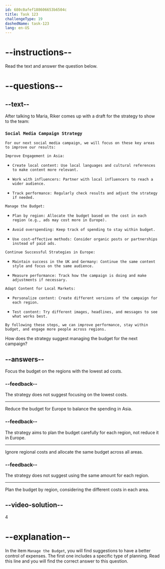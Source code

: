 ```yaml
---
id: 680c0afef188606653b6504c
title: Task 123
challengeType: 19
dashedName: task-123
lang: en-US
---
```


<!-- READING -->

# --instructions--

Read the text and answer the question below.

# --questions--

## --text--

After talking to Maria, Riker comes up with a draft for the strategy to show to the team:

### `Social Media Campaign Strategy`

`For our next social media campaign, we will focus on these key areas to improve our results:`

`Improve Engagement in Asia:`

- `Create local content: Use local languages and cultural references to make content more relevant.`

- `Work with influencers: Partner with local influencers to reach a wider audience.`

- `Track performance: Regularly check results and adjust the strategy if needed.`

`Manage the Budget:`

- `Plan by region: Allocate the budget based on the cost in each region (e.g., ads may cost more in Europe).`

- `Avoid overspending: Keep track of spending to stay within budget.`

- `Use cost-effective methods: Consider organic posts or partnerships instead of paid ads.`

`Continue Successful Strategies in Europe:`

- `Maintain success in the UK and Germany: Continue the same content style and focus on the same audience.`

- `Measure performance: Track how the campaign is doing and make adjustments if necessary.`

`Adapt Content for Local Markets:`

- `Personalize content: Create different versions of the campaign for each region.`

- `Test content: Try different images, headlines, and messages to see what works best.`

`By following these steps, we can improve performance, stay within budget, and engage more people across regions.`

How does the strategy suggest managing the budget for the next campaign?

## --answers--

Focus the budget on the regions with the lowest ad costs.

### --feedback--

The strategy does not suggest focusing on the lowest costs.

---

Reduce the budget for Europe to balance the spending in Asia.

### --feedback--

The strategy aims to plan the budget carefully for each region, not reduce it in Europe.

---

Ignore regional costs and allocate the same budget across all areas.

### --feedback--

The strategy does not suggest using the same amount for each region.

---

Plan the budget by region, considering the different costs in each area.

## --video-solution--

4

# --explanation--

In the item `Manage the Budget`, you will find suggestions to have a better control of expenses. The first one includes a specific type of planning. Read this line and you will find the correct answer to this question.
